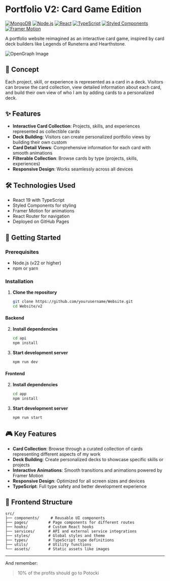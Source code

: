 # Portfolio V2: Card Game Edition

[![MongoDB](https://img.shields.io/badge/MongoDB-Atlas-green.svg?style=for-the-badge&logo=mongodb)](https://www.mongodb.com/)
[![Node.js](https://img.shields.io/badge/Node.js-22+-green.svg?style=for-the-badge&logo=node.js)](https://nodejs.org/)
[![React](https://img.shields.io/badge/React-19-61DAFB?style=for-the-badge&logo=react)](https://reactjs.org/)
[![TypeScript](https://img.shields.io/badge/TypeScript-4.9.5-3178C6?style=for-the-badge&logo=typescript)](https://www.typescriptlang.org/)
[![Styled Components](https://img.shields.io/badge/Styled%20Components-6.1.17-DB7093?style=for-the-badge&logo=styled-components)](https://styled-components.com/)
[![Framer Motion](https://img.shields.io/badge/Framer%20Motion-12.7.4-0055FF?style=for-the-badge&logo=framer)](https://www.framer.com/motion/)

A portfolio website reimagined as an interactive card game, inspired by card deck builders like Legends of Runeterra and Hearthstone.

![OpenGraph Image](https://joycelapilus.com/assets/images/og-image.png)

## 🎯 Concept

Each project, skill, or experience is represented as a card in a deck. Visitors can browse the card collection, view detailed information about each card, and build their own view of who I am by adding cards to a personalized deck.

## ✨ Features

- **Interactive Card Collection**: Projects, skills, and experiences represented as collectible cards
- **Deck Building**: Visitors can create personalized portfolio views by building their own custom
- **Card Detail Views**: Comprehensive information for each card with smooth animations
- **Filterable Collection**: Browse cards by type (projects, skills, experiences)
- **Responsive Design**: Works seamlessly across all devices

## 🛠️ Technologies Used

- React 19 with TypeScript
- Styled Components for styling
- Framer Motion for animations
- React Router for navigation
- Deployed on GitHub Pages

## 🚀 Getting Started

### Prerequisites

- Node.js (v22 or higher)
- npm or yarn

### Installation

1. **Clone the repository**

   ```bash
   git clone https://github.com/yourusername/Website.git
   cd Website/v2
   ```

#### Backend

2. **Install dependencies**

   ```bash
   cd api
   npm install
   ```

3. **Start development server**

   ```bash
   npm run dev
   ```

#### Frontend

2. **Install dependencies**

   ```bash
   cd app
   npm install
   ```

3. **Start development server**

   ```bash
   npm run start
   ```

## 🎮 Key Features

- **Card Collection**: Browse through a curated collection of cards representing different aspects of my work
- **Deck Building**: Create personalized decks to showcase specific skills or projects
- **Interactive Animations**: Smooth transitions and animations powered by Framer Motion
- **Responsive Design**: Optimized for all screen sizes and devices
- **TypeScript**: Full type safety and better development experience

## 📁 Frontend Structure

```
src/
├── components/     # Reusable UI components
├── pages/         # Page components for different routes
├── hooks/         # Custom React hooks
├── services/      # API and external service integrations
├── styles/        # Global styles and theme
├── types/         # TypeScript type definitions
├── utils/         # Utility functions
└── assets/        # Static assets like images
```

---

And remember:

> 10% of the profits should go to Potocki
